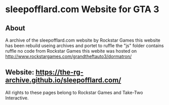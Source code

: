 # sleepofflard.com Website for GTA 3

## About
A archive of the sleepofflard.com website by Rockstar Games
this website has been rebuild useing archives and portet to ruffle
the "js" folder contains ruffle no code from Rockstar Games
this webite was hosted on http://www.rockstargames.com/grandtheftauto3/dormatron/

## Website: https://the-rg-archive.github.io/sleepofflard.com/

All rights to these pages belong to Rockstar Games and Take-Two Interactive.
